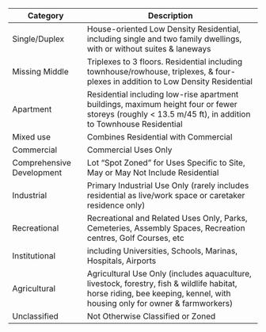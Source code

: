 

|Category   | Description  |
|---|---|
|Single/Duplex   | House-oriented Low Density Residential, including single and two family dwellings, with or without suites & laneways |
|Missing Middle | Triplexes to 3 floors.  Residential including townhouse/rowhouse, triplexes, & four-plexes in addition to Low Density Residential |
|Apartment | Residential including low-rise apartment buildings, maximum height four or fewer storeys (roughly < 13.5 m/45 ft), in addition to Townhouse Residential   |
|Mixed use  |Combines Residential with Commercial  |
|Commercial   |Commercial Uses Only	   |
|Comprehensive Development |Lot “Spot Zoned” for Uses Specific to Site, May or May Not Include Residential	 |
|Industrial |Primary Industrial Use Only (rarely includes residential as live/work space or caretaker residence only)	 |
|Recreational |Recreational and Related Uses Only, Parks, Cemeteries, Assembly Spaces, Recreation centres, Golf Courses, etc	 |
|Institutional | including Universities, Schools, Marinas, Hospitals, Airports| 
|Agricultural |Agricultural Use Only (includes aquaculture, livestock, forestry, fish & wildlife habitat, horse riding, bee keeping, kennel, with housing only for owner & farmworkers)	 |
|Unclassified |Not Otherwise Classified or Zoned	 |

